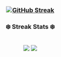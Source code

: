 
<p align="center">
 <h3 align="center">  
   
   [![GitHub Streak](https://github-readme-streak-stats-flame-seven.vercel.app?user=Tozzettini&theme=iceberg)](https://git.io/streak-stats) 
   
   </h3>
  <h3 align="center"> ❄️  Streak Stats ❄️  </h3>
</p> 
<br>
<div align="center">
    <img src="https://skillicons.dev/icons?i=react,html,css,vscode,gradle,figma,git,kotlin,latex,arduino,anaconda,androidstudio" />
    <img src="https://skillicons.dev/icons?i=nodejs,python,js,typescript,firebase,cpp,java,nextjs,mysql,docker,postgres" /><br>
</div>
